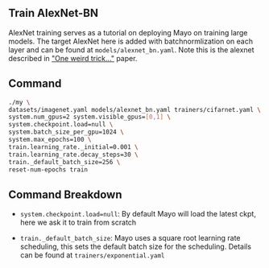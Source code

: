## Train AlexNet-BN 

AlexNet training serves as a tutorial on deploying Mayo on
training large models.
The target AlexNet here is added with batchnormlization on each layer
and can be found at
`models/alexnet_bn.yaml`.
Note this is the alexnet described in 
["One weird trick..."](https://arxiv.org/abs/1404.5997>) paper.

## Command
```Bash
./my \
datasets/imagenet.yaml models/alexnet_bn.yaml trainers/cifarnet.yaml \
system.num_gpus=2 system.visible_gpus=[0,1] \
system.checkpoint.load=null \
system.batch_size_per_gpu=1024 \
system.max_epochs=100 \
train.learning_rate._initial=0.001 \
train.learning_rate.decay_steps=30 \
train._default_batch_size=256 \
reset-num-epochs train
```

## Command Breakdown
* `system.checkpoint.load=null`:
By default Mayo will load the latest ckpt, here we ask it to train from scratch

* `train._default_batch_size`:
Mayo uses a square root learning rate 
scheduling, this sets the default batch size
for the scheduling.
Details can be found at `trainers/exponential.yaml`
